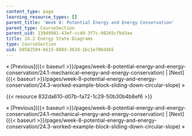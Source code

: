 ```yaml
---
content_type: page
learning_resource_types: []
parent_title: 'Week 8: Potential Energy and Energy Conservation'
parent_type: CourseSection
parent_uid: 13949981-43ef-cc49-3f7c-98265cfbd3ae
title: 24.2 Energy State Diagrams
type: CourseSection
uid: b0582504-b615-888d-363d-1bc1e706d4b5
---
```


« [Previous]({{< baseurl >}}/pages/week-8-potential-energy-and-energy-conservation/24.1-mechanical-energy-and-energy-conservation) | [Next]({{< baseurl >}}/pages/week-8-potential-energy-and-energy-conservation/24.3-worked-example-block-sliding-down-circular-slope) »

{{< resource 832da610-d07b-fa72-1c29-50b30b4b8ef6 >}}

« [Previous]({{< baseurl >}}/pages/week-8-potential-energy-and-energy-conservation/24.1-mechanical-energy-and-energy-conservation) | [Next]({{< baseurl >}}/pages/week-8-potential-energy-and-energy-conservation/24.3-worked-example-block-sliding-down-circular-slope) »